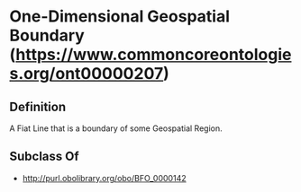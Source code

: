 # One-Dimensional Geospatial Boundary (https://www.commoncoreontologies.org/ont00000207)

## Definition
A Fiat Line that is a boundary of some Geospatial Region.

## Subclass Of
- http://purl.obolibrary.org/obo/BFO_0000142

